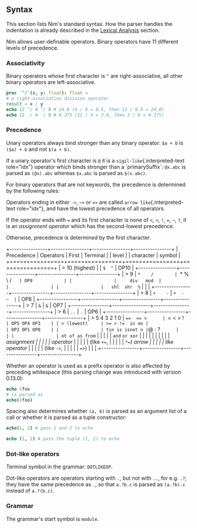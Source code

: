 ## Syntax

This section lists Nim\'s standard syntax. How the parser handles the
indentation is already described in the [Lexical
Analysis](#lexical-analysis) section.

Nim allows user-definable operators. Binary operators have 11 different
levels of precedence.

### Associativity

Binary operators whose first character is `^` are right-associative, all
other binary operators are left-associative.

``` nim
proc `^/`(x, y: float): float =
# a right-associative division operator
result = x / y
echo 12 ^/ 4 ^/ 8 # 24.0 (4 / 8 = 0.5, then 12 / 0.5 = 24.0)
echo 12  / 4  / 8 # 0.375 (12 / 4 = 3.0, then 3 / 8 = 0.375)
```

### Precedence

Unary operators always bind stronger than any binary operator: `$a + b`
is `($a) + b` and not `$(a + b)`.

If a unary operator\'s first character is `@` it is a
`sigil-like`{.interpreted-text role="idx"} operator which binds stronger
than a \`primarySuffix\`: `@x.abc` is parsed as `(@x).abc` whereas
`$x.abc` is parsed as `$(x.abc)`.

For binary operators that are not keywords, the precedence is determined
by the following rules:

Operators ending in either `->`, `~>` or `=>` are called
`arrow like`{.interpreted-text role="idx"}, and have the lowest
precedence of all operators.

If the operator ends with `=` and its first character is none of `<`,
`>`, `!`, `=`, `~`, `?`, it is an *assignment operator* which has the
second-lowest precedence.

Otherwise, precedence is determined by the first character.

+----------------+----------------+----------------+----------------+
| Precedence     | Operators      | First          | Terminal       |
| level          |                | character      | symbol         |
+================+================+================+================+
| > 10 (highest) |                | `$  ^`         | OP10           |
+----------------+----------------+----------------+----------------+
| > 9            | `*    /        | `*  %  \  /`   | OP9            |
|                |     div   mod  |                |                |
|                |   shl  shr  %` |                |                |
+----------------+----------------+----------------+----------------+
| > 8            | `+    -`       | `+  -  ~  |`   | OP8            |
+----------------+----------------+----------------+----------------+
| > 7            | `&`            | `&`            | OP7            |
+----------------+----------------+----------------+----------------+
| > 6            | `..`           | `.`            | OP6            |
+----------------+----------------+----------------+----------------+
| > 5 4 3 2 1 0  | `==  <= <      | `=  <  >  !`   | OP5 OP4 OP3    |
| > (lowest)     | >= > !=  in no |                | OP2 OP1 OP0    |
|                | tin is isnot n | `@  :  ?`      |                |
|                | ot of as from` |                |                |
|                | `and` `or xor` |                |                |
|                |                |                |                |
|                | *assignment    |                |                |
|                | operator*      |                |                |
|                | (like `+=`,    |                |                |
|                | `*=`) *arrow   |                |                |
|                | like operator* |                |                |
|                | (like `->`,    |                |                |
|                | `=>`)          |                |                |
+----------------+----------------+----------------+----------------+

Whether an operator is used as a prefix operator is also affected by
preceding whitespace (this parsing change was introduced with version
0.13.0):

``` nim
echo $foo
# is parsed as
echo($foo)
```

Spacing also determines whether `(a, b)` is parsed as an argument list
of a call or whether it is parsed as a tuple constructor:

``` nim
echo(1, 2) # pass 1 and 2 to echo
```

``` nim
echo (1, 2) # pass the tuple (1, 2) to echo
```

### Dot-like operators

Terminal symbol in the grammar: `DOTLIKEOP`.

Dot-like operators are operators starting with `.`, but not with `..`,
for e.g. `.?`; they have the same precedence as `.`, so that `a.?b.c` is
parsed as `(a.?b).c` instead of `a.?(b.c)`.

### Grammar

The grammar\'s start symbol is `module`.

``` {. literal=""}
```
